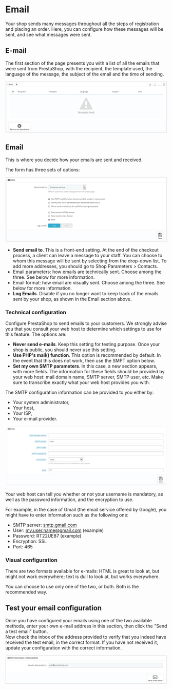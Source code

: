 # Email

Your shop sends many messages throughout all the steps of registration and placing an order. Here, you can configure how these messages will be sent, and see what messages were sent.

## E-mail <a id="Email-E-mail"></a>

The first section of the page presents you with a list of all the emails that were sent from PrestaShop, with the recipient, the template used, the language of the message, the subject of the email and the time of sending.

![](../../../.gitbook/assets/38469764%20%284%29%20%284%29%20%281%29.png)

## Email <a id="Email-Email"></a>

This is where you decide how your emails are sent and received.

The form has three sets of options:

![](../../../.gitbook/assets/38469765%20%284%29%20%284%29.png)

* **Send email to**. This is a front-end setting. At the end of the checkout process, a client can leave a message to your staff. You can choose to whom this message will be sent by selecting from the drop-down list. To add more addresses, you should go to Shop Parameters &gt; Contacts.
* Email parameters: how emails are technically sent. Choose among the three. See below for more information.
* Email format: how email are visually sent. Choose among the three. See below for more information.
* **Log Emails**. Disable if you no longer want to keep track of the emails sent by your shop, as shown in the Email section above.

### Technical configuration <a id="Email-Technicalconfiguration"></a>

Configure PrestaShop to send emails to your customers. We strongly advise you that you consult your web host to determine which settings to use for this feature. The options are:

* **Never send e-mails**. Keep this setting for testing purpose. Once your shop is public, you should never use this setting.
* **Use PHP's mail\(\) function**. This option is recommended by default. In the event that this does not work, then use the SMPT option below.
* **Set my own SMTP parameters**. In this case, a new section appears, with more fields. The information for these fields should be provided by your web host: mail domain name, SMTP server, SMTP user, etc. Make sure to transcribe exactly what your web host provides you with.

The SMTP configuration information can be provided to you either by:

* Your system administrator,
* Your host,
* Your ISP,
* Your e-mail provider.

![](../../../.gitbook/assets/23789857%20%284%29%20%284%29%20%282%29.png)

Your web host can tell you whether or not your username is mandatory, as well as the password information, and the encryption to use.

For example, in the case of Gmail \(the email service offered by Google\), you might have to enter information such as the following one:

* SMTP server: [smtp.gmail.com](http://smtp.gmail.com)
* User: [my.user.name@gmail.com](mailto:my.user.name@gmail.com) \(example\)
* Password: RT22UE87 \(example\)
* Encryption: SSL
* Port: 465

### Visual configuration <a id="Email-Visualconfiguration"></a>

There are two formats available for e-mails: HTML is great to look at, but might not work everywhere; text is dull to look at, but works everywhere.

You can choose to use only one of the two, or both. Both is the recommended way.

## Test your email configuration <a id="Email-Testyouremailconfiguration"></a>

Once you have configured your emails using one of the two available methods, enter your own e-mail address in this section, then click the "Send a test email" button.  
Now check the inbox of the address provided to verify that you indeed have received the test email, in the correct format. If you have not received it, update your configuration with the correct information.

![](../../../.gitbook/assets/38469768%20%284%29%20%284%29%20%281%29.png)

